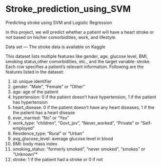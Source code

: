 # Stroke_prediction_using_SVM
Predicting stroke using SVM and Logistic Regression

In this project, we will predict whether a patient will have a heart stroke or not based on his/her comorbidities, work, and lifestyle. 

Data set — The stroke data is available on Kaggle

This dataset lists multiple features like gender, age, glucose level, BMI, smoking status,other comorbidities, etc., and the target variable: stroke. Each row specifies a patient’s relevant information. Following are the features listed in the dataset:
1) id: unique identifier
2) gender: “Male”, “Female” or “Other”
3) age: age of the patient
4) hypertension: 0 if the patient doesn’t have hypertension, 1 if the patient has hypertension
5) heart_disease: 0 if the patient doesn’t have any heart diseases, 1 if the the patient has a heart disease
6) ever_married: “No” or “Yes”
7) work_type: “children”, “Govt_jov”, “Never_worked”, “Private” or “Self-employed”
8) Residence_type: “Rural” or “Urban”
9) avg_glucose_level: average glucose level in blood
10) BMI: body mass index
11) smoking_status: “formerly smoked”, “never smoked”, “smokes” or “Unknown”*
12) stroke: 1 if the patient had a stroke or 0 if not
